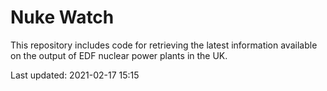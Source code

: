 # Nuke Watch

This repository includes code for retrieving the latest information available on the output of EDF nuclear power plants in the UK.

Last updated: 2021-02-17 15:15